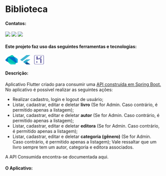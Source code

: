 # Biblioteca

#### Contatos:

<div>
<a href="https://instagram.com/lucas.olisouza" target="_blank"><img src="https://img.shields.io/badge/-Instagram-%23E4405F?style=for-the-badge&logo=instagram&logoColor=white" target="_blank"></a>
<a href = "mailto:lycasoliveira@gmail.com"><img src="https://img.shields.io/badge/Gmail-D14836?style=for-the-badge&logo=gmail&logoColor=white" target="_blank"></a>
<a href="https://www.linkedin.com/in/lucas-oliveira-de-souza-0318a5174" target="_blank"><img src="https://img.shields.io/badge/-LinkedIn-%230077B5?style=for-the-badge&logo=linkedin&logoColor=white" target="_blank"></a>   
</div>

#### Este projeto faz uso das seguintes ferramentas e tecnologias:

<img align="center" title="Dart" height="30" width="40" src="https://raw.githubusercontent.com/devicons/devicon/master/icons/dart/dart-original.svg">  <img align="center" title="Flutter" height="30" width="40" src="https://raw.githubusercontent.com/devicons/devicon/master/icons/flutter/flutter-original.svg"> <img align="center" title="Heroku" height="30" width="40" src="https://raw.githubusercontent.com/devicons/devicon/master/icons/heroku/heroku-original.svg">

#### Descrição:
Aplicativo Flutter criado para consumir uma [API construída em Spring Boot.](https://github.com/lucasoliveirasouza/biblioteca-API)  <br>
No aplicativo é possível realizar as seguintes ações:
* Realizar cadastro, login e logout de usuário;
* Listar, cadastrar, editar e deletar **livro** (Se for Admin. Caso contrário, é permitido apenas a listagem);
* Listar, cadastrar, editar e deletar **autor** (Se for Admin. Caso contrário, é permitido apenas a listagem);
* Listar, cadastrar, editar e deletar **editora** (Se for Admin. Caso contrário, é permitido apenas a listagem);
* Listar, cadastrar, editar e deletar **categoria (gênero)** (Se for Admin. Caso contrário, é permitido apenas a listagem);
Vale ressaltar que um livro sempre tem um autor, categoria e editora associados.

A API Consumida encontra-se documentada aqui.

#### O Aplicativo:


<div align="center">
  
  
<div>


